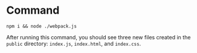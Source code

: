 # Command

```
npm i && node ./webpack.js
```

After running this command, you should see three new files created in the `public` directory: `index.js`, `index.html`, and `index.css`.
